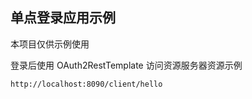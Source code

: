 单点登录应用示例
--------

本项目仅供示例使用


登录后使用 OAuth2RestTemplate 访问资源服务器资源示例

```
http://localhost:8090/client/hello
```